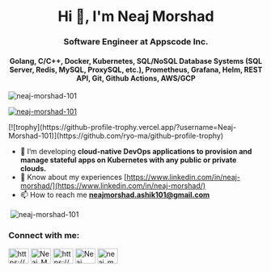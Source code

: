 <h1 align="center">Hi 👋, I'm Neaj Morshad</h1>
<h3 align="center">Software Engineer at Appscode Inc.</h3>
<h4 align="center">Golang, C/C++, Docker, Kubernetes, SQL/NoSQL Database Systems (SQL Server, Redis, MySQL, ProxySQL, etc.), Prometheus, Grafana, Helm, REST API, Git, Github Actions, AWS/GCP</h4>

<p align="left"> <img src="https://komarev.com/ghpvc/?username=neaj-morshad-101&label=Profile%20views&color=0e75b6&style=flat" alt="neaj-morshad-101" /> </p>

<p align="left"> <a href="https://github.com/ryo-ma/github-profile-trophy"><img src="https://github-profile-trophy.vercel.app/?username=neaj-morshad-101" alt="neaj-morshad-101" /></a> </p>
[![trophy](https://github-profile-trophy.vercel.app/?username=Neaj-Morshad-101)](https://github.com/ryo-ma/github-profile-trophy)


- 🌱 I’m developing **cloud-native DevOps applications to provision and manage stateful apps on Kubernetes with any public or private clouds.**
- 📄 Know about my experiences [https://www.linkedin.com/in/neaj-morshad/](https://www.linkedin.com/in/neaj-morshad/)
- 📫 How to reach me **neajmorshad.ashik101@gmail.com**



<p>&nbsp;<img align="center" src="https://github-readme-stats.vercel.app/api?username=neaj-morshad-101&show_icons=true&locale=en&count_private=true&include_all_commits=true" alt="neaj-morshad-101" /></p>


<h3 align="left">Connect with me:</h3>
<p align="left">
<a href="https://www.linkedin.com/in/neaj-morshad/" target="blank"><img align="center" src="https://raw.githubusercontent.com/rahuldkjain/github-profile-readme-generator/master/src/images/icons/Social/linked-in-alt.svg" alt="https://www.linkedin.com/in/neaj-morshad/" height="30" width="40" /></a>
<a href="https://x.com/Neaj_Morshad" target="blank"><img align="center" src="https://raw.githubusercontent.com/rahuldkjain/github-profile-readme-generator/master/src/images/icons/Social/twitter.svg" alt="Neaj_Morshad" height="30" width="40" /></a>
<a href="https://m.facebook.com/neajmorshad.ashik.cse.jnu" target="blank"><img align="center" src="https://raw.githubusercontent.com/rahuldkjain/github-profile-readme-generator/master/src/images/icons/Social/facebook.svg" alt="https://m.facebook.com/neajmorshad.ashik.cse.jnu" height="30" width="40" /></a>
<a href="https://www.youtube.com/@neajmorshadashik" target="blank"><img align="center" src="https://raw.githubusercontent.com/rahuldkjain/github-profile-readme-generator/master/src/images/icons/Social/youtube.svg" alt="Neaj Morshad" height="30" width="40" /></a>
<a href="https://codeforces.com/profile/neaj_morshad_101" target="blank"><img align="center" src="https://raw.githubusercontent.com/rahuldkjain/github-profile-readme-generator/master/src/images/icons/Social/codeforces.svg" alt="neaj_morshad_101" height="30" width="40" /></a>
</p>
